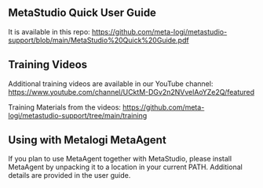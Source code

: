 MetaStudio Quick User Guide 
-----
It is available in this repo: https://github.com/meta-logi/metastudio-support/blob/main/MetaStudio%20Quick%20Guide.pdf

Training Videos
-----
Additional training videos are available in our YouTube channel: https://www.youtube.com/channel/UCktM-DGv2n2NVvelAoYZe2Q/featured

Training Materials from the videos: https://github.com/meta-logi/metastudio-support/tree/main/training

Using with Metalogi MetaAgent
-----
If you plan to use MetaAgent together with MetaStudio, please install MetaAgent by unpacking it to a location in your current PATH. Additional details are provided in the user guide.
